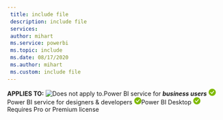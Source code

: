 ```yaml
---
 title: include file
 description: include file
 services: 
 author: mihart
 ms.service: powerbi
 ms.topic: include
 ms.date: 08/17/2020
 ms.author: mihart
 ms.custom: include file
---
```


<Token>**APPLIES TO:** ![Does not apply to.](media/no.png)Power BI service for ***business users*** ![Applies to.](media/yes.png)Power BI service for designers & developers ![Applies to.](media/yes.png)Power BI Desktop ![Applies to.](media/yes.png)Requires Pro or Premium license </Token>